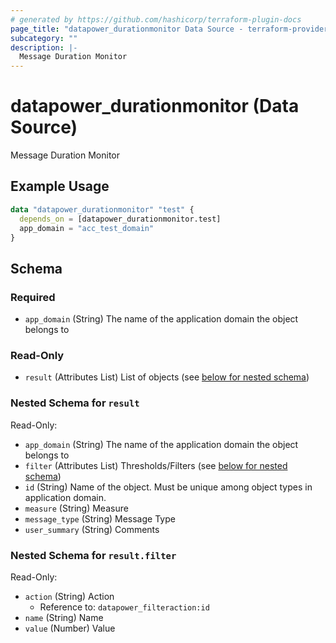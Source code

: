 ```yaml
---
# generated by https://github.com/hashicorp/terraform-plugin-docs
page_title: "datapower_durationmonitor Data Source - terraform-provider-datapower"
subcategory: ""
description: |-
  Message Duration Monitor
---
```


# datapower_durationmonitor (Data Source)

Message Duration Monitor

## Example Usage

```terraform
data "datapower_durationmonitor" "test" {
  depends_on = [datapower_durationmonitor.test]
  app_domain = "acc_test_domain"
}
```

<!-- schema generated by tfplugindocs -->
## Schema

### Required

- `app_domain` (String) The name of the application domain the object belongs to

### Read-Only

- `result` (Attributes List) List of objects (see [below for nested schema](#nestedatt--result))

<a id="nestedatt--result"></a>
### Nested Schema for `result`

Read-Only:

- `app_domain` (String) The name of the application domain the object belongs to
- `filter` (Attributes List) Thresholds/Filters (see [below for nested schema](#nestedatt--result--filter))
- `id` (String) Name of the object. Must be unique among object types in application domain.
- `measure` (String) Measure
- `message_type` (String) Message Type
- `user_summary` (String) Comments

<a id="nestedatt--result--filter"></a>
### Nested Schema for `result.filter`

Read-Only:

- `action` (String) Action
  - Reference to: `datapower_filteraction:id`
- `name` (String) Name
- `value` (Number) Value
